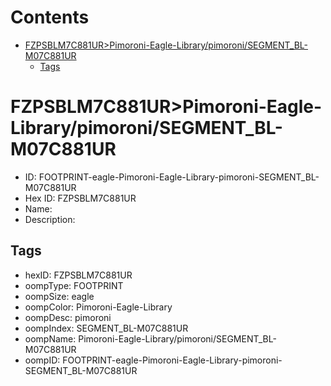 



Contents
========

* [FZPSBLM7C881UR>Pimoroni-Eagle-Library/pimoroni/SEGMENT_BL-M07C881UR](#fzpsblm7c881urpimoroni-eagle-librarypimoronisegment_bl-m07c881ur)
	* [Tags](#tags)

# FZPSBLM7C881UR>Pimoroni-Eagle-Library/pimoroni/SEGMENT_BL-M07C881UR

- ID: FOOTPRINT-eagle-Pimoroni-Eagle-Library-pimoroni-SEGMENT_BL-M07C881UR
- Hex ID: FZPSBLM7C881UR
- Name: 
- Description: 

## Tags

- hexID: FZPSBLM7C881UR
- oompType: FOOTPRINT
- oompSize: eagle
- oompColor: Pimoroni-Eagle-Library
- oompDesc: pimoroni
- oompIndex: SEGMENT_BL-M07C881UR
- oompName: Pimoroni-Eagle-Library/pimoroni/SEGMENT_BL-M07C881UR
- oompID: FOOTPRINT-eagle-Pimoroni-Eagle-Library-pimoroni-SEGMENT_BL-M07C881UR
